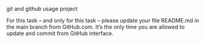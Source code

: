 git and github usage project

For this task – and only for this task – please update your file README.md in the main branch from GitHub.com. It’s the only time you are allowed to update and commit from GitHub interface.

